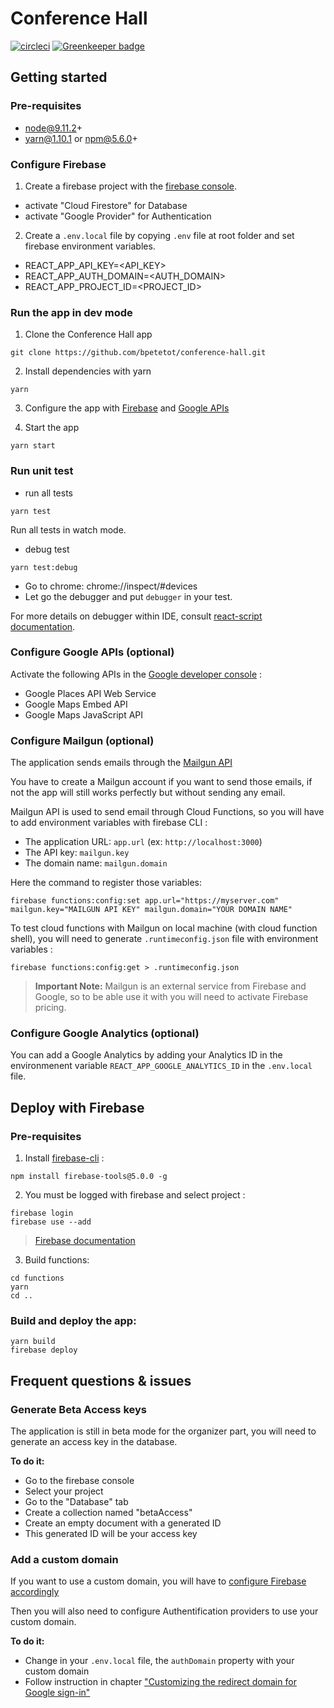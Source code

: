 # Conference Hall

[![circleci](https://circleci.com/gh/bpetetot/conference-hall.svg?style=shield)](https://circleci.com/gh/bpetetot/conference-hall)
[![Greenkeeper badge](https://badges.greenkeeper.io/bpetetot/conference-hall.svg)](https://greenkeeper.io/)

## Getting started

### Pre-requisites

* node@9.11.2+
* yarn@1.10.1 or npm@5.6.0+

### Configure Firebase

1. Create a firebase project with the [firebase console](https://console.firebase.google.com).

  * activate "Cloud Firestore" for Database
  * activate "Google Provider" for Authentication

2. Create a `.env.local` file by copying `.env` file at root folder and set firebase environment variables.

  * REACT_APP_API_KEY=<API_KEY>
  * REACT_APP_AUTH_DOMAIN=<AUTH_DOMAIN>
  * REACT_APP_PROJECT_ID=<PROJECT_ID>

### Run the app in dev mode

1. Clone the Conference Hall app

```
git clone https://github.com/bpetetot/conference-hall.git
```

2. Install dependencies with yarn

```
yarn
```

3. Configure the app with [Firebase](#configure-firebase) and [Google APIs](#configure-google-apis)

4. Start the app

```
yarn start
```

### Run unit test

* run all tests
```
yarn test
```
Run all tests in watch mode.
* debug test
```
yarn test:debug
```
* Go to chrome: chrome://inspect/#devices
* Let go the debugger and put `debugger` in your test.

For more details on debugger within IDE, consult [react-script documentation](https://github.com/facebook/create-react-app/blob/ed5c48c81b2139b4414810e1efe917e04c96ee8d/packages/react-scripts/template/README.md#debugging-tests-in-chrome).

### Configure Google APIs (optional)

Activate the following APIs in the [Google developer console](https://console.developers.google.com/apis) :

* Google Places API Web Service
* Google Maps Embed API
* Google Maps JavaScript API

### Configure Mailgun (optional)

The application sends emails through the [Mailgun API](https://www.mailgun.com/)

You have to create a Mailgun account if you want to send those emails, if not the app will still works perfectly but without sending any email.

Mailgun API is used to send email through Cloud Functions, so you will have to add environment variables with firebase CLI :
* The application URL: `app.url` (ex: `http://localhost:3000`)
* The API key: `mailgun.key`
* The domain name: `mailgun.domain`

Here the command to register those variables:

```
firebase functions:config:set app.url="https://myserver.com" mailgun.key="MAILGUN API KEY" mailgun.domain="YOUR DOMAIN NAME"
```

To test cloud functions with Mailgun on local machine (with cloud function shell), you will need to generate `.runtimeconfig.json` file with environment variables :

```
firebase functions:config:get > .runtimeconfig.json
```

> **Important Note:** Mailgun is an external service from Firebase and Google, so to be able use it with you will need to activate Firebase pricing.

### Configure Google Analytics (optional)

You can add a Google Analytics by adding your Analytics ID in the environmenent variable `REACT_APP_GOOGLE_ANALYTICS_ID` in the `.env.local` file.

## Deploy with Firebase

### Pre-requisites

1. Install [firebase-cli](https://firebase.google.com/docs/cli/) :

```
npm install firebase-tools@5.0.0 -g
```

2. You must be logged with firebase and select project :

```
firebase login
firebase use --add
```

> [Firebase documentation](https://firebase.google.com/docs/web)

3. Build functions:

```
cd functions
yarn
cd ..
```

### Build and deploy the app:

```
yarn build
firebase deploy
```

## Frequent questions & issues

### Generate Beta Access keys

The application is still in beta mode for the organizer part, you will need to generate an access key in the database.

**To do it:**
- Go to the firebase console
- Select your project
- Go to the "Database" tab
- Create a collection named "betaAccess"
- Create an empty document with a generated ID
- This generated ID will be your access key

### Add a custom domain

If you want to use a custom domain, you will have to [configure Firebase accordingly](https://firebase.google.com/docs/hosting/custom-domain)

Then you will also need to configure Authentification providers to use your custom domain.

**To do it:**
- Change in your `.env.local` file, the `authDomain` property with your custom domain
- Follow instruction in chapter ["Customizing the redirect domain for Google sign-in"](https://firebase.google.com/docs/auth/web/google-signin)
